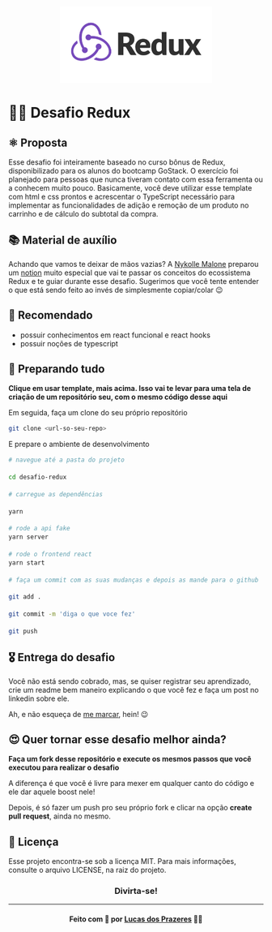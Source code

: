 <div align=center>
<img src=".github/redux.png" width="300">
</div>

# 🧑‍🚀 Desafio Redux

## ⚛️ Proposta

Esse desafio foi inteiramente baseado no curso bônus de Redux, disponibilizado para os
alunos do bootcamp GoStack. O exercício foi planejado para pessoas que nunca tiveram contato com
essa ferramenta ou a conhecem muito pouco. Basicamente, você deve utilizar esse template
com html e css prontos e acrescentar o TypeScript necessário para implementar as funcionalidades de adição e remoção de um produto no carrinho e de cálculo do subtotal da compra.

## 📚 Material de auxílio

Achando que vamos te deixar de mãos vazias? A [Nykolle Malone](https://github.com/nymalone) preparou um [notion](https://www.notion.so/Redux-4727ea261e844fa0aff8abf68e4205d7) muito especial
que vai te passar os conceitos do ecossistema Redux e te guiar durante esse desafio. Sugerimos
que você tente entender o que está sendo feito ao invés de simplesmente copiar/colar 😉

## 🤔 Recomendado

- possuir conhecimentos em react funcional e react hooks
- possuir noções de typescript

## 👷 Preparando tudo

**Clique em usar template, mais acima. Isso vai te levar para uma tela de criação de um repositório seu, com o mesmo código desse aqui**

Em seguida, faça um clone do seu próprio repositório

```bash
git clone <url-so-seu-repo>
```

E prepare o ambiente de desenvolvimento

```bash
# navegue até a pasta do projeto

cd desafio-redux

# carregue as dependências

yarn

# rode a api fake
yarn server

# rode o frontend react
yarn start

# faça um commit com as suas mudanças e depois as mande para o github

git add .

git commit -m 'diga o que voce fez'

git push
```

## 🎖️ Entrega do desafio

Você não está sendo cobrado, mas, se quiser registrar seu aprendizado, crie um readme bem
maneiro explicando o que você fez e faça um post no linkedin sobre ele.

Ah, e não esqueça de [me marcar](https://www.linkedin.com/in/lucas-prazeres/), hein! 😉

## 😍 Quer tornar esse desafio melhor ainda?

**Faça um fork desse repositório e execute os mesmos passos que você executou para realizar o desafio**

A diferença é que você é livre para mexer em qualquer canto do código e ele dar aquele boost nele!

Depois, é só fazer um push pro seu próprio fork e clicar na opção **create pull request**, ainda no mesmo.

## 📝 Licença

Esse projeto encontra-se sob a licença MIT. Para mais informações, consulte o arquivo LICENSE, na raiz do projeto.

<h3 align=center>Divirta-se!</h3>

<hr />

<h4 align=center>Feito com 💜 por <a href="https://www.linkedin.com/in/lucas-prazeres/">Lucas dos Prazeres</a> 🧑‍🚀</h4>
